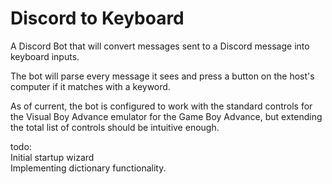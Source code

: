 # Discord to Keyboard

A Discord Bot that will convert messages sent to a Discord message into keyboard inputs.

The bot will parse every message it sees and press a button on the host's computer if it matches with a keyword.

As of current, the bot is configured to work with the standard controls for the Visual Boy Advance emulator for the Game Boy Advance, but extending the total list of controls should be intuitive enough.

todo:  
Initial startup wizard  
Implementing dictionary functionality.
